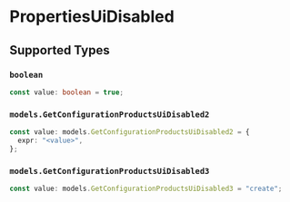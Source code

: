 # PropertiesUiDisabled


## Supported Types

### `boolean`

```typescript
const value: boolean = true;
```

### `models.GetConfigurationProductsUiDisabled2`

```typescript
const value: models.GetConfigurationProductsUiDisabled2 = {
  expr: "<value>",
};
```

### `models.GetConfigurationProductsUiDisabled3`

```typescript
const value: models.GetConfigurationProductsUiDisabled3 = "create";
```

